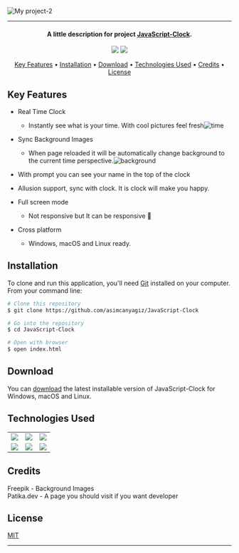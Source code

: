 ![My project-2](https://user-images.githubusercontent.com/89473605/175666125-9cfbce77-d2a6-4b35-a2c2-c1e74d0ee7f0.png)

<hr>
<h4 align="center">A little description for project <a href="https://github.com/HalukCanSarioz/Kodluyoruz-Js/Javascript-Clock-Ödev1" target="_blank">JavaScript-Clock</a>.</h4>

<p align="center">
  <img src="https://img.shields.io/github/commit-activity/y/halukcansarioz/JavaScript-Clock">
  <img src="https://img.shields.io/github/license/asimcanyagiz/JavaScript-Clock">
</p>

<p align="center">
  <a href="#key-features">Key Features</a> •
  <a href="#installation">Installation</a> •
  <a href="#download">Download</a> •
  <a href="#technologies-used">Technologies Used</a> •
  <a href="#credits">Credits</a> •
  <a href="#license">License</a>
</p>

## Key Features

* Real Time Clock
  - Instantly see what is your time. With cool pictures feel fresh![time](https://user-images.githubusercontent.com/89473605/175769704-698dc8b6-a247-486c-89a9-409166a4e32e.gif)

* Sync Background Images
  - When page reloaded it will be automatically change background to the current time perspective.![background](https://user-images.githubusercontent.com/89473605/175769758-ff954597-6015-494b-9257-0964fbf60b9e.gif)

* With prompt you can see your name in the top of the clock
* Allusion support, sync with clock. It is clock will make you happy.
* Full screen mode
  - Not responsive but It can be responsive 🌺
* Cross platform
  - Windows, macOS and Linux ready.

## Installation

To clone and run this application, you'll need [Git](https://git-scm.com) installed on your computer. From your command line:

```bash
# Clone this repository
$ git clone https://github.com/asimcanyagiz/JavaScript-Clock

# Go into the repository
$ cd JavaScript-Clock

# Open with browser
$ open index.html
```


## Download

You can [download](https://github.com/asimcanyagiz/JavaScript-Clock) the latest installable version of JavaScript-Clock for Windows, macOS and Linux.

## Technologies Used

<table style"float:right;">
  <tr>
    <td><img src="https://img.shields.io/badge/-JavaScript-black?style=flat&logo=javascript"/></td>
    <td><img src="https://img.shields.io/badge/-HTML5-E34F26?style=flat&logo=html5&logoColor=white"></td>
    <td><img src="https://img.shields.io/badge/-CSS3-1572B6?style=flat&logo=css3"/></td>
  </tr>
  <tr>
    <td><img src="https://img.shields.io/badge/-Bootstrap-563D7C?style=flat&logo=bootstrap"/></td>
    <td><img src="https://img.shields.io/badge/-Github-black?style=flat&logo=github"/></td>
    <td> <img src="https://img.shields.io/badge/-Git-black?style=flat&logo=git"/></td>
  </tr>
</table>

## Credits

Freepik - Background Images
<br>
Patika.dev - A page you should visit if you want developer


## License

[MIT](https://choosealicense.com/licenses/mit)

---
